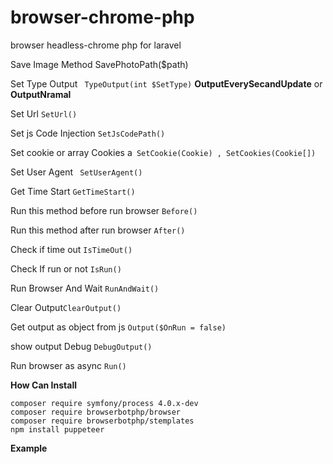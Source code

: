 # browser-chrome-php
browser headless-chrome php for laravel 



Save Image Method SavePhotoPath($path) 

Set Type Output ``` TypeOutput(int $SetType)``` **OutputEverySecandUpdate** or **OutputNramal**

Set Url  ```SetUrl()```

Set js Code Injection ```SetJsCodePath()```


Set cookie or array Cookies a``` SetCookie(Cookie) , SetCookies(Cookie[])```

Set User Agent ``` SetUserAgent()```

Get Time Start ```GetTimeStart()```

Run this method before run browser ```Before()```

Run this method after run browser ```After()```

Check if time out ```IsTimeOut()```

Check If run or not ```IsRun()```

Run Browser And Wait ```RunAndWait()```

Clear Output```ClearOutput()```

Get output as object from js ```Output($OnRun = false)```

show output Debug ```DebugOutput()```

Run browser as async ```Run()```

**How Can Install**
```
composer require symfony/process 4.0.x-dev
composer require browserbotphp/browser
composer require browserbotphp/stemplates
npm install puppeteer
```
**Example**
```PHP

```
